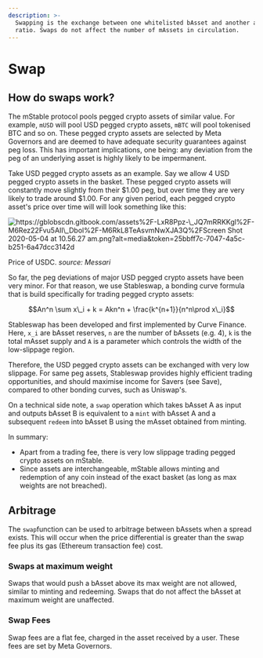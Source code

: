 ```yaml
---
description: >-
  Swapping is the exchange between one whitelisted bAsset and another at a 1:1
  ratio. Swaps do not affect the number of mAssets in circulation.
---
```


# Swap

## **How do swaps work?**

The mStable protocol pools pegged crypto assets of similar value. For example, `mUSD` will pool USD pegged crypto assets, `mBTC` will pool tokenised BTC and so on. These pegged crypto assets are selected by Meta Governors and are deemed to have adequate security guarantees against peg loss. This has important implications, one being: any deviation from the peg of an underlying asset is highly likely to be impermanent.

Take USD pegged crypto assets as an example. Say we allow 4 USD pegged crypto assets in the basket. These pegged crypto assets will constantly move slightly from their $1.00 peg, but over time they are very likely to trade around $1.00. For any given period, each pegged crypto asset's price over time will will look something like this:

![https://gblobscdn.gitbook.com/assets%2F-LxR8Ppz-\_JQ7mRRKKgl%2F-M6Rez22Fvu5AII\_Dbol%2F-M6RkL8TeAsvmNwXJA3Q%2FScreen Shot 2020-05-04 at 10.56.27 am.png?alt=media&amp;token=25bbff7c-7047-4a5c-b251-6a47dcc3142d](https://gblobscdn.gitbook.com/assets%2F-LxR8Ppz-_JQ7mRRKKgl%2F-M6Rez22Fvu5AII_Dbol%2F-M6RkL8TeAsvmNwXJA3Q%2FScreen%20Shot%202020-05-04%20at%2010.56.27%20am.png?alt=media&token=25bbff7c-7047-4a5c-b251-6a47dcc3142d)

Price of USDC. _source: Messari_

So far, the peg deviations of major USD pegged crypto assets have been very minor. For that reason, we use Stableswap, a bonding curve formula that is build specifically for trading pegged crypto assets:

$$An^n \sum x\_i + k = Akn^n  + \frac{k^{n+1}}{n^n\prod x\_i}$$

Stableswap has been developed and first implemented by Curve Finance. Here, `x_i` are bAsset reserves, `n` are the number of bAssets \(e.g. 4\), `k` is the total mAsset supply and `A` is a parameter which controls the width of the low-slippage region.

Therefore, the USD pegged crypto assets can be exchanged with very low slippage. For same peg assets, Stableswap provides highly efficient trading opportunities, and should maximise income for Savers \(see Save\), compared to other bonding curves, such as Uniswap's.

On a technical side note, a `swap` operation which takes bAsset A as input and outputs bAsset B is equivalent to a `mint` with bAsset A and a subsequent `redeem` into bAsset B using the mAsset obtained from minting.

In summary:

* Apart from a trading fee, there is very low slippage trading pegged crypto assets on mStable.
* Since assets are interchangeable, mStable allows minting and redemption of any coin instead of the exact basket \(as long as max weights are not breached\).

## **Arbitrage**

The `swap`function can be used to arbitrage between bAssets when a spread exists. This will occur when the price differential is greater than the swap fee plus its gas \(Ethereum transaction fee\) cost.

### **Swaps at maximum weight**

Swaps that would push a bAsset above its max weight are not allowed, similar to minting and redeeming. Swaps that do not affect the bAsset at maximum weight are unaffected.

### **Swap Fees**

Swap fees are a flat fee, charged in the asset received by a user. These fees are set by Meta Governors.

